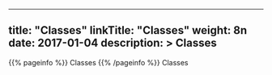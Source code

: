 
---
title: "Classes"
linkTitle: "Classes"
weight: 8n
date: 2017-01-04
description: >
 Classes
---

{{% pageinfo %}}
Classes
{{% /pageinfo %}}
Classes
